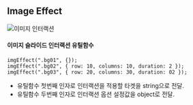 ## Image Effect

![이미지 인터랙션](./img/readme1.gif)

#### 이미지 슬라이드 인터랙션 유틸함수

```
imgEffect(".bg01", {});
imgEffect(".bg02", { row: 10, columns: 10, duration: 2 });
imgEffect(".bg03", { row: 20, columns: 30, duration: 02 });
```

- 유틸함수 첫번째 인자로 인터랙션을 적용할 타겟을 string으로 전달.
- 유틸함수 두번째 인자로 인터랙션 옵션 설정값을 object로 전달.

